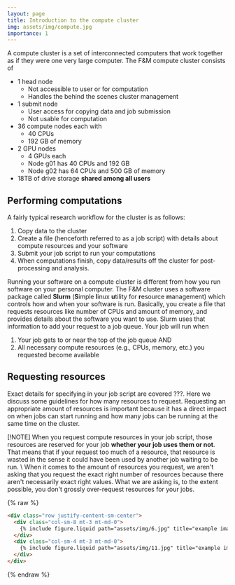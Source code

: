 ```yaml
---
layout: page
title: Introduction to the compute cluster 
img: assets/img/compute.jpg
importance: 1
---
```

 A compute cluster is a set of interconnected computers that work together
 as if they were one very large computer.  The F&M compute cluster consists of

 - 1 head node
    - Not accessible to user or for computation
    - Handles the behind the scenes cluster management
 - 1 submit node 
    - User access for copying data and job submission
    - Not usable for computation
 - 36 compute nodes each with
    -  40 CPUs
    - 192 GB of memory
- 2 GPU nodes
    - 4 GPUs each
    - Node g01 has 40 CPUs and 192 GB
    - Node g02 has 64 CPUs and 500 GB of memory
- 18TB of drive storage **shared among all users**

## Performing computations

A fairly typical research workflow for the cluster is as follows:

1. Copy data to the cluster
2. Create a file (henceforth referred to as a job script) with details
   about compute resources and your software
3. Submit your job script to run your computations
4. When computations finish, copy data/results off the cluster for 
   post-processing and analysis.

Running your software on a compute cluster is different from how you run software on your personal computer.
The F&M cluster uses a software package called **Slurm** (**S**imple **l**inux **u**tility for
**r**esource **m**anagement) which controls how and when your software is run.  Basically, you 
create a file that requests resources like number of CPUs and amount of memory, and provides details
about the software you want to use.  Slurm uses that information to add your request to a job
queue.  Your job will run when

1. Your job gets to or near the top of the job queue AND
2. All necessary compute resources (e.g., CPUs, memory, etc.) you requested become available

## Requesting resources

Exact details for specifying in your job script are covered ???.  Here we discuss some guidelines
for how many resources to request.  Requesting an appropriate amount of resources is important
because it has a direct impact on when jobs can start running and how many jobs can be running at 
the same time on the cluster.

[!NOTE]
When you request compute resources in your job script, those resources are reserved for
your job **whether your job uses them or not**.  That means that if your request too much
of a resource, that resource is wasted in the sense it could have been used by another 
job waiting to be run. \ 
When it comes to the amount of resources you request, we aren't asking that you request 
the exact right number of resources because there aren't necessarily exact right 
values.  What we are asking is, to the extent possible, you don't grossly 
over-request resources for your jobs.

{% raw %}

```html
<div class="row justify-content-sm-center">
  <div class="col-sm-8 mt-3 mt-md-0">
    {% include figure.liquid path="assets/img/6.jpg" title="example image" class="img-fluid rounded z-depth-1" %}
  </div>
  <div class="col-sm-4 mt-3 mt-md-0">
    {% include figure.liquid path="assets/img/11.jpg" title="example image" class="img-fluid rounded z-depth-1" %}
  </div>
</div>
```

{% endraw %}
